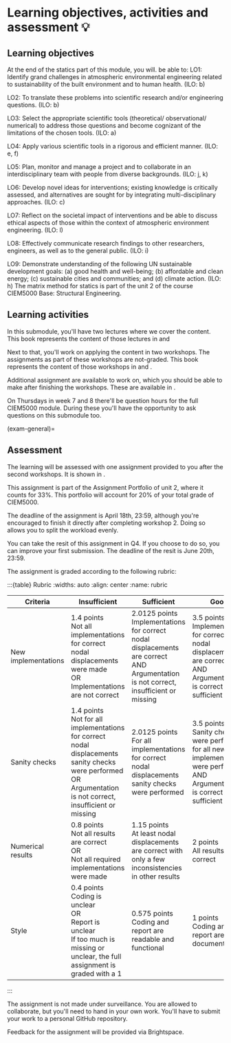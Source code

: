 # Learning objectives, activities and assessment 💡

## Learning objectives
At the end of the statics part of this module, you will.
be able to:
LO1: Identify grand challenges in atmospheric environmental engineering related to sustainability of the built environment and to human health. (ILO: b)

LO2: To translate these problems into scientific research and/or engineering questions. (ILO: b)

LO3: Select the appropriate scientific tools (theoretical/ observational/ numerical) to address those questions and become cognizant of the limitations of the chosen tools. (ILO: a)

LO4: Apply various scientific tools in a rigorous and efficient manner. (ILO: e, f)

LO5: Plan, monitor and manage a project and to collaborate in an interdisciplinary team with people from diverse backgrounds. (ILO: j, k)

LO6: Develop novel ideas for interventions; existing knowledge is critically assessed, and alternatives are sought for by integrating multi-disciplinary approaches. (ILO: c)

LO7: Reflect on the societal impact of interventions and be able to discuss ethical aspects of those within the context of atmospheric environment engineering. (ILO: l)

LO8: Effectively communicate research findings to other researchers, engineers, as well as to the general public. (ILO: i)

LO9: Demonstrate understanding of the following UN sustainable development goals: (a) good health and well-being; (b) affordable and clean energy; (c) sustainable cities and communities; and (d) climate action. (ILO: h)
The matrix method for statics is part of the unit 2 of the course CIEM5000 Base: Structural Engineering.


## Learning activities
In this submodule, you'll have two lectures where we cover the content. This book represents the content of those lectures in [](lecture1.md) and [](lecture2.md) 

Next to that, you'll work on applying the content in two workshops. The assignments as part of these workshops are not-graded. This book represents the content of those workshops in [](workshop1.md) and [](workshop2.md).

Additional assignment are available to work on, which you should be able to make after finishing the workshops. These are available in [](additional.md).

On Thursdays in week 7 and 8 there'll be question hours for the full CIEM5000 module. During these you'll have the opportunity to ask questions on this submodule too.

(exam-general)=
## Assessment
The learning will be assessed with one assignment provided to you after the second workshops. It is shown in [](assignment.md).

This assignment is part of the Assignment Portfolio of unit 2, where it counts for 33%. This portfolio will account for 20% of your total grade of CIEM5000.

The deadline of the assignment is April 18th, 23:59, although you're encouraged to finish it directly after completing workshop 2. Doing so allows you to split the workload evenly.

You can take the resit of this assignment in Q4. If you choose to do so, you can improve your first submission. The deadline of the resit is June 20th, 23:59.

The assignment is graded according to the following rubric:

:::{table} Rubric
:widths: auto
:align: center
:name: rubric

| Criteria | Insufficient | Sufficient | Good|
| --- | --- | --- | --- |
| New implementations | 1.4 points <br> Not all implementations for correct nodal displacements were made <br> OR <br> Implementations are not correct | 2.0125 points <br> Implementations for correct nodal displacements are correct <br> AND <br> Argumentation is not correct, insufficient or missing | 3.5 points <br> Implementations for correct nodal displacements are correct <br> AND <br> Argumentation is correct and sufficient |
| Sanity checks | 1.4 points <br> Not for all implementations for correct nodal displacements sanity checks were performed<br>OR<br>Argumentation is not correct, insufficient or missing | 2.0125 points <br> For all implementations for correct nodal displacements sanity checks were performed | 3.5 points <br> Sanity checks were performed for all new code implementations were performed <br>AND<br>Argumentation is correct and sufficient |
| Numerical results | 0.8 points <br> Not all results are correct<br>OR<br>Not all required implementations were made | 1.15 points<br>At least nodal displacements are correct with only a few inconsistencies in other results | 2 points <br> All results are correct |
| Style | 0.4 points <br> Coding is unclear<br>OR<br>Report is unclear<br>If too much is missing or unclear, the full assignment is graded with a 1 | 0.575 points<br> Coding and report are readable and functional | 1 points <br> Coding and report are well documented |

:::

The assignment is not made under surveillance. You are allowed to collaborate, but you'll need to hand in your own work. You'll have to submit your work to a personal GitHub repository.

Feedback for the assignment will be provided via Brightspace.
